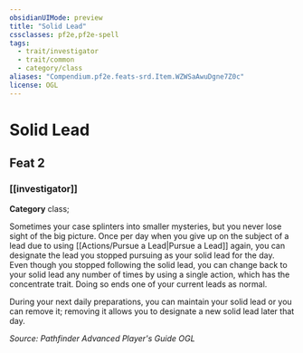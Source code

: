 ```yaml
---
obsidianUIMode: preview
title: "Solid Lead"
cssclasses: pf2e,pf2e-spell
tags:
  - trait/investigator
  - trait/common
  - category/class
aliases: "Compendium.pf2e.feats-srd.Item.WZWSaAwuDgne7Z0c"
license: OGL
---
```

# Solid Lead
## Feat 2
### [[investigator]]

**Category** class; 




Sometimes your case splinters into smaller mysteries, but you never lose sight of the big picture. Once per day when you give up on the subject of a lead due to using [[Actions/Pursue a Lead|Pursue a Lead]] again, you can designate the lead you stopped pursuing as your solid lead for the day. Even though you stopped following the solid lead, you can change back to your solid lead any number of times by using a single action, which has the concentrate trait. Doing so ends one of your current leads as normal.

During your next daily preparations, you can maintain your solid lead or you can remove it; removing it allows you to designate a new solid lead later that day.

*Source: Pathfinder Advanced Player's Guide*
*OGL*